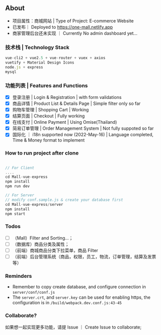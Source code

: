 ## About

- 项目属性：商城网站 | Type of Project: E-commerce Website
- 已发布｜ Deployed to https://one-mall.netlify.app
- 商家管理后台还未实现 ｜ Currently No admin dashboard yet...

### 技术栈 | Technology Stack

```javascript
vue-cli2 + vue2.5 + vue-router + vuex + axios
vuetify + Material Design Icons
node.js + express
mysql
```

### 功能列表 | Features and Functions

- [x] 登录注册 | Login & Registration | with form validations
- [x] 商品详情 | Product List & Details Page | Simple filter only so far
- [x] 购物车管理 | Shopping Cart | Working
- [x] 结算页面 | Checkout | Fully working
- [x] 在线支付 | Online Payment | Using Omise(Thailand) 
- [x] 简易订单管理 | Order Management System | Not fully suppoted so far
- [x] 国际化 ｜ i18n supported now (2022-May-16) | Language completed, Time & Money format to implement

### How to run project after clone

```javascript

// For Client
....
cd Mall-vue-express
npm install
npm run dev

// For Server
// modify conf.sample.js & create your database first
cd Mall-vue-express/server
npm install
npm start

```

### Todos

- [ ] （Mall）Filter and Sorting...；
- [ ] （数据库）商品分类及属性；
- [ ] （前端）商城商品分类下拉菜单，商品 Filter
- [ ] （前端）后台管理系统（商品，权限，员工，物流，订单管理，结算及发票等）

### Reminders

- Remember to copy create database, and configure connection in `server/conf/conf.js`
- The `server.crt`, and `server.key` can be used for enabling https, the configuration is in
  `/build/webpack.dev.conf.js:43-45`

### Collaborate?

如果想一起实现更多功能，请提 Issue ｜ Create Issue to collaborate;
